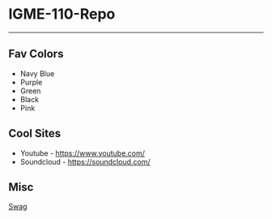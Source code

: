 # IGME-110-Repo

---

## Fav Colors
- Navy Blue
- Purple
- Green
- Black
- Pink

## Cool Sites
- Youtube - https://www.youtube.com/
- Soundcloud - https://soundcloud.com/

## Misc
[Swag](https://souleater.fandom.com/wiki/Black%E2%98%86Star)
